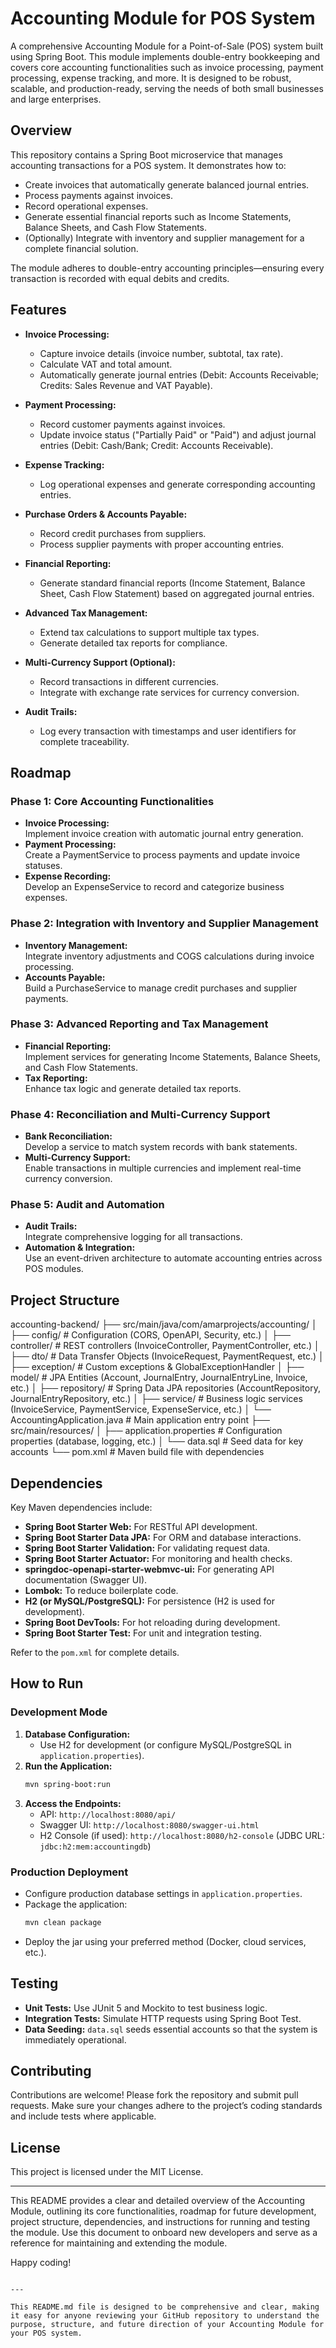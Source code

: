 # Accounting Module for POS System

A comprehensive Accounting Module for a Point-of-Sale (POS) system built using Spring Boot. This module implements double-entry bookkeeping and covers core accounting functionalities such as invoice processing, payment processing, expense tracking, and more. It is designed to be robust, scalable, and production-ready, serving the needs of both small businesses and large enterprises.

## Overview

This repository contains a Spring Boot microservice that manages accounting transactions for a POS system. It demonstrates how to:
- Create invoices that automatically generate balanced journal entries.
- Process payments against invoices.
- Record operational expenses.
- Generate essential financial reports such as Income Statements, Balance Sheets, and Cash Flow Statements.
- (Optionally) Integrate with inventory and supplier management for a complete financial solution.

The module adheres to double-entry accounting principles—ensuring every transaction is recorded with equal debits and credits.

## Features

- **Invoice Processing:**  
  - Capture invoice details (invoice number, subtotal, tax rate).
  - Calculate VAT and total amount.
  - Automatically generate journal entries (Debit: Accounts Receivable; Credits: Sales Revenue and VAT Payable).

- **Payment Processing:**  
  - Record customer payments against invoices.
  - Update invoice status ("Partially Paid" or "Paid") and adjust journal entries (Debit: Cash/Bank; Credit: Accounts Receivable).

- **Expense Tracking:**  
  - Log operational expenses and generate corresponding accounting entries.

- **Purchase Orders & Accounts Payable:**  
  - Record credit purchases from suppliers.
  - Process supplier payments with proper accounting entries.

- **Financial Reporting:**  
  - Generate standard financial reports (Income Statement, Balance Sheet, Cash Flow Statement) based on aggregated journal entries.

- **Advanced Tax Management:**  
  - Extend tax calculations to support multiple tax types.
  - Generate detailed tax reports for compliance.

- **Multi-Currency Support (Optional):**  
  - Record transactions in different currencies.
  - Integrate with exchange rate services for currency conversion.

- **Audit Trails:**  
  - Log every transaction with timestamps and user identifiers for complete traceability.

## Roadmap

### Phase 1: Core Accounting Functionalities
- **Invoice Processing:**  
  Implement invoice creation with automatic journal entry generation.
- **Payment Processing:**  
  Create a PaymentService to process payments and update invoice statuses.
- **Expense Recording:**  
  Develop an ExpenseService to record and categorize business expenses.

### Phase 2: Integration with Inventory and Supplier Management
- **Inventory Management:**  
  Integrate inventory adjustments and COGS calculations during invoice processing.
- **Accounts Payable:**  
  Build a PurchaseService to manage credit purchases and supplier payments.

### Phase 3: Advanced Reporting and Tax Management
- **Financial Reporting:**  
  Implement services for generating Income Statements, Balance Sheets, and Cash Flow Statements.
- **Tax Reporting:**  
  Enhance tax logic and generate detailed tax reports.

### Phase 4: Reconciliation and Multi-Currency Support
- **Bank Reconciliation:**  
  Develop a service to match system records with bank statements.
- **Multi-Currency Support:**  
  Enable transactions in multiple currencies and implement real-time currency conversion.

### Phase 5: Audit and Automation
- **Audit Trails:**  
  Integrate comprehensive logging for all transactions.
- **Automation & Integration:**  
  Use an event-driven architecture to automate accounting entries across POS modules.

## Project Structure

accounting-backend/
├── src/main/java/com/amarprojects/accounting/
│   ├── config/                # Configuration (CORS, OpenAPI, Security, etc.)
│   ├── controller/            # REST controllers (InvoiceController, PaymentController, etc.)
│   ├── dto/                   # Data Transfer Objects (InvoiceRequest, PaymentRequest, etc.)
│   ├── exception/             # Custom exceptions & GlobalExceptionHandler
│   ├── model/                 # JPA Entities (Account, JournalEntry, JournalEntryLine, Invoice, etc.)
│   ├── repository/            # Spring Data JPA repositories (AccountRepository, JournalEntryRepository, etc.)
│   ├── service/               # Business logic services (InvoiceService, PaymentService, ExpenseService, etc.)
│   └── AccountingApplication.java  # Main application entry point
├── src/main/resources/
│   ├── application.properties # Configuration properties (database, logging, etc.)
│   └── data.sql               # Seed data for key accounts
└── pom.xml                    # Maven build file with dependencies


## Dependencies

Key Maven dependencies include:
- **Spring Boot Starter Web:** For RESTful API development.
- **Spring Boot Starter Data JPA:** For ORM and database interactions.
- **Spring Boot Starter Validation:** For validating request data.
- **Spring Boot Starter Actuator:** For monitoring and health checks.
- **springdoc-openapi-starter-webmvc-ui:** For generating API documentation (Swagger UI).
- **Lombok:** To reduce boilerplate code.
- **H2 (or MySQL/PostgreSQL):** For persistence (H2 is used for development).
- **Spring Boot DevTools:** For hot reloading during development.
- **Spring Boot Starter Test:** For unit and integration testing.

Refer to the `pom.xml` for complete details.

## How to Run

### Development Mode
1. **Database Configuration:**  
   - Use H2 for development (or configure MySQL/PostgreSQL in `application.properties`).
2. **Run the Application:**  
   ```bash
   mvn spring-boot:run
   ```
3. **Access the Endpoints:**  
   - API: `http://localhost:8080/api/`
   - Swagger UI: `http://localhost:8080/swagger-ui.html`
   - H2 Console (if used): `http://localhost:8080/h2-console` (JDBC URL: `jdbc:h2:mem:accountingdb`)

### Production Deployment
- Configure production database settings in `application.properties`.
- Package the application:
  ```bash
  mvn clean package
  ```
- Deploy the jar using your preferred method (Docker, cloud services, etc.).

## Testing

- **Unit Tests:** Use JUnit 5 and Mockito to test business logic.
- **Integration Tests:** Simulate HTTP requests using Spring Boot Test.
- **Data Seeding:** `data.sql` seeds essential accounts so that the system is immediately operational.

## Contributing

Contributions are welcome! Please fork the repository and submit pull requests. Make sure your changes adhere to the project’s coding standards and include tests where applicable.

## License

This project is licensed under the MIT License.

---

This README provides a clear and detailed overview of the Accounting Module, outlining its core functionalities, roadmap for future development, project structure, dependencies, and instructions for running and testing the module. Use this document to onboard new developers and serve as a reference for maintaining and extending the module.

Happy coding!
```

---

This README.md file is designed to be comprehensive and clear, making it easy for anyone reviewing your GitHub repository to understand the purpose, structure, and future direction of your Accounting Module for your POS system.
